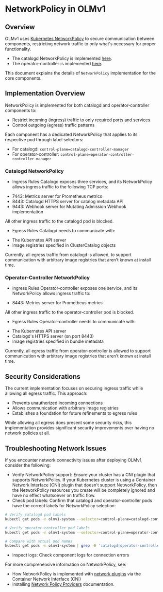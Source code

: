 # NetworkPolicy in OLMv1

## Overview

OLMv1 uses [Kubernetes NetworkPolicy](https://kubernetes.io/docs/concepts/services-networking/network-policies/) to secure communication between components, restricting network traffic to only what's necessary for proper functionality. 

* The catalogd NetworkPolicy is implemented [here](https://github.com/operator-framework/operator-controller/blob/main/config/base/catalogd/manager/network_policy.yaml).
* The operator-controller is implemented [here](https://github.com/operator-framework/operator-controller/blob/main/config/base/operator-controller/manager/network_policy.yaml).

This document explains the details of `NetworkPolicy` implementation for the core components.


## Implementation Overview

NetworkPolicy is implemented for both catalogd and operator-controller components to:

* Restrict incoming (ingress) traffic to only required ports and services
* Control outgoing (egress) traffic patterns

Each component has a dedicated NetworkPolicy that applies to its respective pod through label selectors:

* For catalogd: `control-plane=catalogd-controller-manager`
* For operator-controller: `control-plane=operator-controller-controller-manager`

### Catalogd NetworkPolicy

- Ingress Rules
Catalogd exposes three services, and its NetworkPolicy allows ingress traffic to the following TCP ports:

* 7443: Metrics server for Prometheus metrics
* 8443: Catalogd HTTPS server for catalog metadata API
* 9443: Webhook server for Mutating Admission Webhook implementation

All other ingress traffic to the catalogd pod is blocked.

- Egress Rules
Catalogd needs to communicate with:

* The Kubernetes API server
* Image registries specified in ClusterCatalog objects

Currently, all egress traffic from catalogd is allowed, to support communication with arbitrary image registries that aren't known at install time.

### Operator-Controller NetworkPolicy

- Ingress Rules
Operator-controller exposes one service, and its NetworkPolicy allows ingress traffic to:

* 8443: Metrics server for Prometheus metrics

All other ingress traffic to the operator-controller pod is blocked.

- Egress Rules
Operator-controller needs to communicate with:

* The Kubernetes API server
* Catalogd's HTTPS server (on port 8443)
* Image registries specified in bundle metadata

Currently, all egress traffic from operator-controller is allowed to support communication with arbitrary image registries that aren't known at install time.

## Security Considerations

The current implementation focuses on securing ingress traffic while allowing all egress traffic. This approach:

* Prevents unauthorized incoming connections
* Allows communication with arbitrary image registries
* Establishes a foundation for future refinements to egress rules

While allowing all egress does present some security risks, this implementation provides significant security improvements over having no network policies at all.

## Troubleshooting Network Issues

If you encounter network connectivity issues after deploying OLMv1, consider the following:

* Verify NetworkPolicy support: Ensure your cluster has a CNI plugin that supports NetworkPolicy. If your Kubernetes cluster is using a Container Network Interface (CNI) plugin that doesn't support NetworkPolicy, then the NetworkPolicy resources you create will be completely ignored and have no effect whatsoever on traffic flow.
* Check pod labels: Confirm that catalogd and operator-controller pods have the correct labels for NetworkPolicy selection:

```bash
# Verify catalogd pod labels
kubectl get pods -n olmv1-system --selector=control-plane=catalogd-controller-manager

# Verify operator-controller pod labels
kubectl get pods -n olmv1-system --selector=control-plane=operator-controller-controller-manager

# Compare with actual pod names
kubectl get pods -n olmv1-system | grep -E 'catalogd|operator-controller'
```
* Inspect logs: Check component logs for connection errors

For more comprehensive information on NetworkPolicy, see: 

- How NetworkPolicy is implemented with [network plugins](https://kubernetes.io/docs/concepts/extend-kubernetes/compute-storage-net/network-plugins/) via the Container Network Interface (CNI)
- Installing [Network Policy Providers](https://kubernetes.io/docs/tasks/administer-cluster/network-policy-provider/) documentation.

